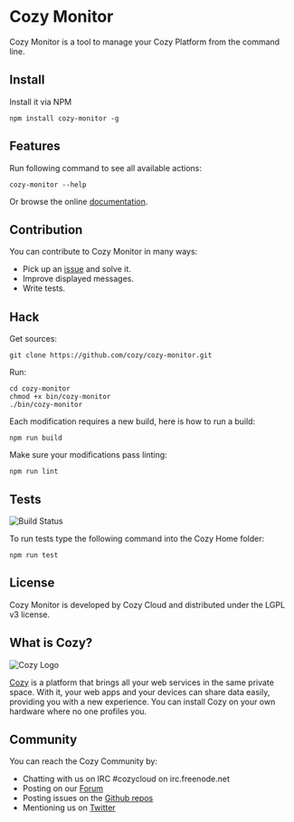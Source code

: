 # Cozy Monitor

Cozy Monitor is a tool to manage your Cozy Platform from the command line.

## Install

Install it via NPM

    npm install cozy-monitor -g

## Features

Run following command to see all available actions:

    cozy-monitor --help

Or browse the online
[documentation](https://docs.cozy.io/en/host/manage.html##applications-management).

## Contribution

You can contribute to Cozy Monitor in many ways:

* Pick up an [issue](https://github.com/cozy/cozy-monitor/issues?state=open) and solve it.
* Improve displayed messages.
* Write tests.

## Hack

Get sources:

    git clone https://github.com/cozy/cozy-monitor.git

Run:

    cd cozy-monitor
    chmod +x bin/cozy-monitor
    ./bin/cozy-monitor

Each modification requires a new build, here is how to run a build:

    npm run build

Make sure your modifications pass linting:

    npm run lint

## Tests

![Build Status](https://travis-ci.org/cozy/cozy-monitor.png?branch=master)

To run tests type the following command into the Cozy Home folder:

    npm run test

## License

Cozy Monitor is developed by Cozy Cloud and distributed under the LGPL v3 license.

## What is Cozy?

![Cozy Logo](https://raw.github.com/cozy/cozy-setup/gh-pages/assets/images/happycloud.png)

[Cozy](https://cozy.io) is a platform that brings all your web services in the
same private space.  With it, your web apps and your devices can share data
easily, providing you with a new experience. You can install Cozy on your own
hardware where no one profiles you.

## Community

You can reach the Cozy Community by:

* Chatting with us on IRC #cozycloud on irc.freenode.net
* Posting on our [Forum](https://forum.cozy.io)
* Posting issues on the [Github repos](https://github.com/cozy/)
* Mentioning us on [Twitter](https://twitter.com/mycozycloud)
